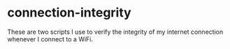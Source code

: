 # connection-integrity
These are two scripts I use to verify the integrity of my internet connection whenever I connect to a WiFi.
